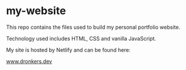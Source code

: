 # my-website

This repo contains the files used to build my personal portfolio website. 

Technology used includes HTML, CSS and vanilla JavaScript.

My site is hosted by Netlify and can be found here:

www.dronkers.dev


